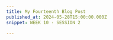 ```yaml
---
title: My Fourteenth Blog Post
published_at: 2024-05-28T15:00:00.000Z
snippet: WEEK 10 - SESSION 2

---
```





<!-- # This is h1

## This is h2

_underline_

**bold** -->
